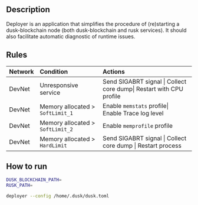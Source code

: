 
## Description 

Deployer is an application that simplifies the procedure of (re)starting a dusk-blockchain node (both dusk-blockchain and rusk services). It should also facilitate automatic diagnostic of runtime issues.


## Rules


| Network | Condition | Actions |
| :--- | :--- | :--- |
| DevNet | Unresponsive service | Send SIGABRT signal \| Collect core dump\| Restart with CPU profile 
| DevNet | Memory allocated > `SoftLimit_1` | Enable `memstats` profile\| Enable Trace log level
| DevNet | Memory allocated > `SoftLimit_2` | Enable `memprofile` profile|
| DevNet | Memory allocated > `HardLimit` | Send SIGABRT signal \| Collect core dump \| Restart process
 
 
## How to run

```bash
DUSK_BLOCKCHAIN_PATH=
RUSK_PATH=

deployer --config /home/.dusk/dusk.toml
```